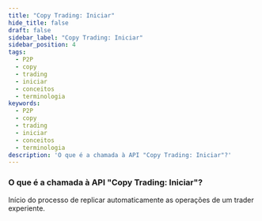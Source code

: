 ```yaml
---
title: "Copy Trading: Iniciar"
hide_title: false
draft: false
sidebar_label: "Copy Trading: Iniciar"
sidebar_position: 4
tags:
  - P2P
  - copy
  - trading
  - iniciar
  - conceitos
  - terminologia
keywords:
  - P2P
  - copy
  - trading
  - iniciar
  - conceitos
  - terminologia
description: 'O que é a chamada à API "Copy Trading: Iniciar"?'
---
```


### O que é a chamada à API "Copy Trading: Iniciar"?

Início do processo de replicar automaticamente as operações de um trader experiente.
